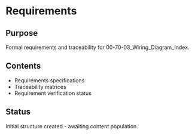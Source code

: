 # Requirements

## Purpose
Formal requirements and traceability for 00-70-03_Wiring_Diagram_Index.

## Contents
- Requirements specifications
- Traceability matrices
- Requirement verification status

## Status
Initial structure created - awaiting content population.
